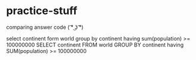 # practice-stuff
comparing answer code ( ͡° ͜ʖ ͡°)


select continent form world group by continent having sum(population) >= 100000000
SELECT continent FROM world GROUP BY continent having SUM(population) >= 100000000

